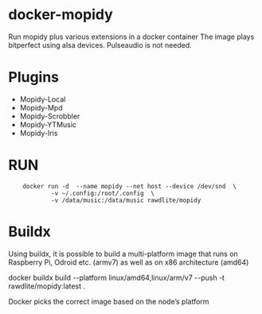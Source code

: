 # docker-mopidy
Run mopidy plus various extensions in a docker container
The image plays bitperfect using alsa devices.
Pulseaudio is not needed.
 
Plugins
=======

- Mopidy-Local
- Mopidy-Mpd
- Mopidy-Scrobbler
- Mopidy-YTMusic
- Mopidy-Iris


RUN
===

        docker run -d  --name mopidy --net host --device /dev/snd  \
                -v ~/.config:/root/.config  \
                -v /data/music:/data/music rawdlite/mopidy

Buildx
======

Using buildx, it is possible to build a multi-platform image that runs on Raspberry Pi, Odroid etc. (armv7)
as well as on x86 architecture (amd64)

docker buildx build --platform linux/amd64,linux/arm/v7 --push -t rawdlite/mopidy:latest .

Docker picks the correct image based on the node’s platform
